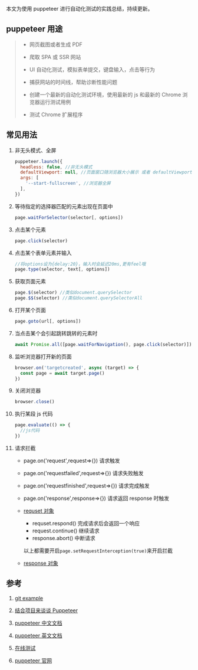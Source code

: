 本文为使用 puppeteer 进行自动化测试的实践总结，持续更新。

## puppeteer 用途

> - 网页截图或者生成 PDF
>
> - 爬取 SPA 或 SSR 网站
> - UI 自动化测试，模拟表单提交，键盘输入，点击等行为
> - 捕获网站的时间线，帮助诊断性能问题
> - 创建一个最新的自动化测试环境，使用最新的 js 和最新的 Chrome 浏览器运行测试用例
> - 测试 Chrome 扩展程序

## 常见用法

1. 非无头模式、全屏

   ```js
   puppeteer.launch({
     headless: false, //非无头模式
     defaultViewport: null, //页面窗口随浏览器大小展示 或者 defaultViewport:{width:0,height:0}
     args: [
       '--start-fullscreen', //浏览器全屏
     ],
   })
   ```

2. 等待指定的选择器匹配的元素出现在页面中

   ```js
   page.waitForSelector(selector[, options])
   ```

3. 点击某个元素

   ```js
   page.click(selector)
   ```

4. 点击某个表单元素并输入

   ```js
   //将options设为{delay:20}，输入时会延迟20ms,更有feel哦
   page.type(selector, text[, options])
   ```

5. 获取页面元素

   ```js
   page.$(selector) //类似document.querySelector
   page.$$(selector) //类似document.querySelectorAll
   ```

6. 打开某个页面

   ```js
   page.goto(url[, options])
   ```

7. 当点击某个会引起跳转跳转的元素时

   ```js
   await Promise.all([page.waitForNavigation(), page.click(selector)])
   ```

8. 监听浏览器打开新的页面

   ```js
   browser.on('targetcreated', async (target) => {
     const page = await target.page()
   })
   ```

9. 关闭浏览器

   ```js
   browser.close()
   ```

10. 执行某段 js 代码

    ```js
    page.evaluate(() => {
      //js代码
    })
    ```

11. 请求拦截

    - page.on('request',request=>{}) 请求触发

    - page.on('requestfailed',request=>{}) 请求失败触发

    - page.on('requestfinished',request=>{}) 请求完成触发

    - page.on('response',response=>{}) 请求返回 response 时触发

    - [requset 对象](https://zhaoqize.github.io/puppeteer-api-zh_CN/#?product=Puppeteer&version=v1.20.0&show=api-class-request)

      - requset.respond() 完成请求后会返回一个响应
      - request.continue() 继续请求
      - response.abort() 中断请求

      以上都需要开启`page.setRequestInterception(true)`来开启拦截

    - [response 对象](https://zhaoqize.github.io/puppeteer-api-zh_CN/#?product=Puppeteer&version=v1.20.0&show=api-class-response)

## 参考

1. [git example](https://github.com/transitive-bullshit/awesome-puppeteer)
2. [结合项目来谈谈 Puppeteer](https://blog.csdn.net/zdplife/article/details/98112895#commentBox)
3. [puppeteer 中文文档](https://zhaoqize.github.io/puppeteer-api-zh_CN/#?product=Puppeteer&version=v1.20.0&show=api-overview)

4. [puppeteer 英文文档](https://pptr.dev/)

5. [在线测试](https://try-puppeteer.appspot.com/)

6. [puppeteer 官网](https://github.com/GoogleChrome/puppeteer)
